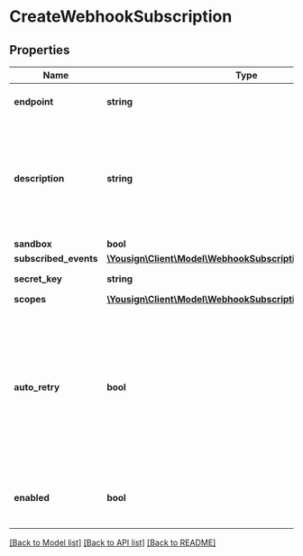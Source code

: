 # CreateWebhookSubscription

## Properties
Name | Type | Description | Notes
------------ | ------------- | ------------- | -------------
**endpoint** | **string** | Https target URL of the webhook | 
**description** | **string** | Short description of the webhook. This property cannot start or end with whitespace, does not allow HTML tags, URL or email. | 
**sandbox** | **bool** |  | 
**subscribed_events** | [**\Yousign\Client\Model\WebhookSubscriptionSubscribedEvents**](WebhookSubscriptionSubscribedEvents.md) |  | 
**secret_key** | **string** | Autogenerated 32 bytes key | [optional] 
**scopes** | [**\Yousign\Client\Model\WebhookSubscriptionScopes**](WebhookSubscriptionScopes.md) |  | 
**auto_retry** | **bool** | If a Webhook request fails for any reason, Yousign will retry the request 8 times using a back-off mechanism after: 2, 6, 30, 60, 300, 1080, 1440, 2880 min | 
**enabled** | **bool** | Choose whether the webhook is enabled or not. | 

[[Back to Model list]](../../README.md#documentation-for-models) [[Back to API list]](../../README.md#documentation-for-api-endpoints) [[Back to README]](../../README.md)
